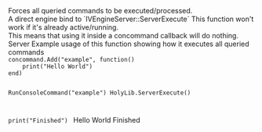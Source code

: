 <function name="ServerExecute" parent="HolyLib" type="libraryfunc">
	<description>
		Forces all queried commands to be executed/processed.<br>
		A direct engine bind to `IVEngineServer::ServerExecute`
		<note>
			This function won't work if it's already active/running.<br>
			This means that using it inside a concommand callback will do nothing.
		</note>
		<added version="0.5"></added>
	</description>
	<realm>Server</realm>
</function>

<example>
	<description>Example usage of this function showing how it executes all queried commands</description>
	<code>
concommand.Add("example", function()
	print("Hello World")
end)

RunConsoleCommand("example")
HolyLib.ServerExecute()

print("Finished")
	</code>
	<output>
Hello World
Finished
	</output>
</example>